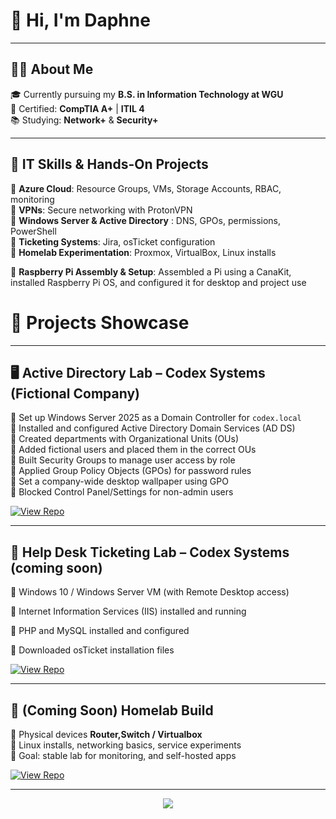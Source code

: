 # 👋 Hi, I'm Daphne  
---
## 👩‍💻 About Me

🎓 Currently pursuing my **B.S. in Information Technology at WGU**  
🔧 Certified: **CompTIA A+** | **ITIL 4**  
📚 Studying: **Network+** & **Security+**  

---
## 🔧 IT Skills & Hands-On Projects
🔹 **Azure Cloud**: Resource Groups, VMs, Storage Accounts, RBAC, monitoring  
🔹 **VPNs**: Secure networking with ProtonVPN  
🔹 **Windows Server & Active Directory** : DNS, GPOs, permissions, PowerShell  
🔹 **Ticketing Systems**: Jira, osTicket configuration  
🔹 **Homelab Experimentation**: Proxmox, VirtualBox, Linux installs

🔹 **Raspberry Pi Assembly & Setup**: Assembled a Pi using a CanaKit, installed Raspberry Pi OS, and configured it for desktop and project use
  

# 🚀 Projects Showcase 
---
## 🖥️ Active Directory Lab – Codex Systems (Fictional Company)
 
🔹 Set up Windows Server 2025 as a Domain Controller for `codex.local`  
🔹 Installed and configured Active Directory Domain Services (AD DS)  
🔹 Created departments with Organizational Units (OUs)  
🔹 Added fictional users and placed them in the correct OUs  
🔹 Built Security Groups to manage user access by role  
🔹 Applied Group Policy Objects (GPOs) for password rules  
🔹 Set a company-wide desktop wallpaper using GPO  
🔹 Blocked Control Panel/Settings for non-admin users  
    
[![View Repo](https://img.shields.io/badge/GitHub-AD%20Lab-orange?style=for-the-badge&logo=github)](https://github.com/daphne-systems/Codex-ADLab/blob/main/README.md)  

---

## 🦘 Help Desk Ticketing Lab – Codex Systems (coming soon)  

 🔹 Windows 10 / Windows Server VM (with Remote Desktop access)

 🔹 Internet Information Services (IIS) installed and running

 🔹 PHP and MySQL installed and configured

 🔹 Downloaded osTicket installation files
  
[![View Repo](https://img.shields.io/badge/GitHub-osTicket%20Project-orange?style=for-the-badge&logo=github)](https://github.com/daphne-systems/osTicket)  

---


## 🥼 (Coming Soon) Homelab Build  
 🔹 Physical devices **Router,Switch / Virtualbox**  
 🔹 Linux installs, networking basics, service experiments  
 🔹 Goal: stable lab for monitoring, and self-hosted apps
    
[![View Repo](https://img.shields.io/badge/GitHub-Homelab%20Project-orange?style=for-the-badge&logo=github)](https://github.com/daphne-systems/Future-Homelab)  


---

<p align="center">
  <img src="https://capsule-render.vercel.app/api?type=waving&color=0:0f0c29,100:302b63&height=150&section=footer"/>
</p>

